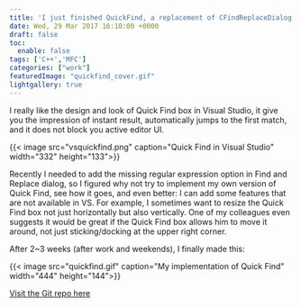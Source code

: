 ```yaml
---
title: 'I just finished QuickFind, a replacement of CFindReplaceDialog!'
date: Wed, 29 Mar 2017 16:10:00 +0000
draft: false
toc:
  enable: false
tags: ['C++','MFC']
categories: ["work"]
featuredImage: "quickfind_cover.gif"
lightgallery: true
---
```


I really like the design and look of Quick Find box in Visual Studio, it give you the impression of instant result, automatically jumps to the first match, and it does not block you active editor UI.  
  

{{< image src="vsquickfind.png" caption="Quick Find in Visual Studio" width="332" height="133">}}

  
Recently I needed to add the missing regular expression option in Find and Replace dialog, so I figured why not try to implement my own version of Quick Find, see how it goes, and even better: I can add some features that are not available in VS. For example, I sometimes want to resize the Quick Find box not just horizontally but also vertically. One of my colleagues even suggests it would be great if the Quick Find box allows him to move it around, not just sticking/docking at the upper right corner.  
  
After 2~3 weeks (after work and weekends), I finally made this:  
  

{{< image src="quickfind.gif" caption="My implementation of Quick Find" width="444" height="144">}}

  
[Visit the Git repo here](https://github.com/wingkinl/QuickFind)